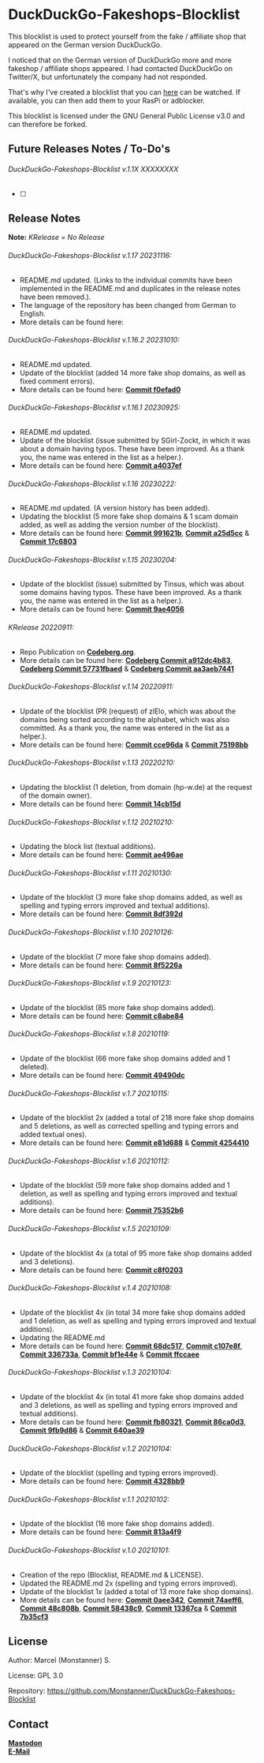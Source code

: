 # DuckDuckGo-Fakeshops-Blocklist
This blocklist is used to protect yourself from the fake / affiliate shop that appeared on the German version DuckDuckGo.

I noticed that on the German version of DuckDuckGo more and more fakeshop / affiliate shops appeared. I had contacted DuckDuckGo on Twitter/X, but unfortunately the company had not responded.

That's why I've created a blocklist that you can <a href="https://raw.githubusercontent.com/Monstanner/DuckDuckGo-Fakeshops-Blocklist/main/Blockliste">here</A> can be watched. If available, you can then add them to your RasPi or adblocker.

This blocklist is licensed under the GNU General Public License v3.0 and can therefore be forked.

## Future Releases Notes / To-Do's

###### DuckDuckGo-Fakeshops-Blocklist v.1.1X XXXXXXXX

* [ ] 

## Release Notes
**Note:** *KRelease = No Release*

###### DuckDuckGo-Fakeshops-Blocklist v.1.17 20231116:

* README.md updated. (Links to the individual commits have been implemented in the README.md and duplicates in the release notes have been removed.).
* The language of the repository has been changed from German to English.
* More details can be found here:

###### DuckDuckGo-Fakeshops-Blocklist v.1.16.2 20231010:

* README.md updated.
* Update of the blocklist (added 14 more fake shop domains, as well as fixed comment errors).
* More details can be found here: <a href="https://github.com/Monstanner/DuckDuckGo-Fakeshops-Blocklist/commit/f0efad0d3b91b7b7eb9597da88de5a6f411954c9" rel="nofollow"><strong>Commit f0efad0</strong></a>

###### DuckDuckGo-Fakeshops-Blocklist v.1.16.1 20230925:

* README.md updated.
* Update of the blocklist (issue submitted by SGirl-Zockt, in which it was about a domain having typos. These have been improved. As a thank you, the name was entered in the list as a helper.).
* More details can be found here: <a href="https://github.com/Monstanner/DuckDuckGo-Fakeshops-Blocklist/commit/a4037ef29ce3bc0dbd5624523001a5cf4282ccd1" rel="nofollow"><strong>Commit a4037ef</strong></a>

###### DuckDuckGo-Fakeshops-Blocklist v.1.16 20230222:

* README.md updated. (A version history has been added).
* Updating the blocklist (5 more fake shop domains & 1 scam domain added, as well as adding the version number of the blocklist).
* More details can be found here: <a href="https://github.com/Monstanner/DuckDuckGo-Fakeshops-Blocklist/commit/991621b6977d44bb39fc8ce1067dd6f877cdaacf" rel="nofollow"><strong>Commit 991621b</strong></a>, <a href="https://github.com/Monstanner/DuckDuckGo-Fakeshops-Blocklist/commit/a25d5cc79e4a15c407f198a6ba0a5a4adaa1a216" rel="nofollow"><strong>Commit a25d5cc</strong></a> & <a href="https://github.com/Monstanner/DuckDuckGo-Fakeshops-Blocklist/commit/17c68033c7a14a9e011b90d7bd316157b6651c10" rel="nofollow"><strong>Commit 17c6803</strong></a>

###### DuckDuckGo-Fakeshops-Blocklist v.1.15 20230204:

* Update of the blocklist (issue) submitted by Tinsus, which was about some domains having typos. These have been improved. As a thank you, the name was entered in the list as a helper.).
* More details can be found here: <a href="https://github.com/Monstanner/DuckDuckGo-Fakeshops-Blocklist/commit/9ae4056271e78985b4ddfdacc0544dc6f3b8618a" rel="nofollow"><strong>Commit 9ae4056</strong></a>

###### KRelease 20220911:

* Repo Publication on <a href="https://codeberg.org/Monstanner/DuckDuckGo-Fakeshops-Blocklist"><strong>Codeberg.org</strong></a>.
* More details can be found here: <a href="https://codeberg.org/Monstanner/DuckDuckGo-Fakeshops-Blocklist/commit/a912dc4b831256e221e1b9c777d200ae9de57339" rel="nofollow"><strong>Codeberg Commit a912dc4b83</strong></a>, <a href="https://codeberg.org/Monstanner/DuckDuckGo-Fakeshops-Blocklist/commit/57731fbaed366f9ca8796d73d1fd0af85b346844" rel="nofollow"><strong>Codeberg Commit 57731fbaed</strong></a> & <a href="https://codeberg.org/Monstanner/DuckDuckGo-Fakeshops-Blocklist/commit/aa3aeb7441edf765e03e4d2592637940cf90b698" rel="nofollow"><strong>Codeberg Commit aa3aeb7441</strong></a>

###### DuckDuckGo-Fakeshops-Blocklist v.1.14 20220911:

* Update of the blocklist (PR (request) of zlElo, which was about the domains being sorted according to the alphabet, which was also committed. As a thank you, the name was entered in the list as a helper.).
* More details can be found here: <a href="https://github.com/Monstanner/DuckDuckGo-Fakeshops-Blocklist/commit/cce96da3edba606041ad516ae0fbccf9983a2574" rel="nofollow"><strong>Commit cce96da</strong></a> & <a href="https://github.com/Monstanner/DuckDuckGo-Fakeshops-Blocklist/commit/75198bb727875915e77b8d34d640f56b2a64c273" rel="nofollow"><strong>Commit 75198bb</strong></a>

###### DuckDuckGo-Fakeshops-Blocklist v.1.13 20220210:

* Updating the blocklist (1 deletion, from domain (hp-w.de) at the request of the domain owner).
* More details can be found here: <a href="https://github.com/Monstanner/DuckDuckGo-Fakeshops-Blocklist/commit/14cb15db781eb8a1504de1cf8ef86acd87cd8b5c" rel="nofollow"><strong>Commit 14cb15d</strong></a>

###### DuckDuckGo-Fakeshops-Blocklist v.1.12 20210210:

* Updating the block list (textual additions).
* More details can be found here: <a href="https://github.com/Monstanner/DuckDuckGo-Fakeshops-Blocklist/commit/ae496aedd83b93b2d2290dc604a254c2220bf109" rel="nofollow"><strong>Commit ae496ae</strong></a>

###### DuckDuckGo-Fakeshops-Blocklist v.1.11 20210130:

* Update of the blocklist (3 more fake shop domains added, as well as spelling and typing errors improved and textual additions).
* More details can be found here: <a href="https://github.com/Monstanner/DuckDuckGo-Fakeshops-Blocklist/commit/8df392d7ef892cf4d5c4fe74cda6d5febb31fc98" rel="nofollow"><strong>Commit 8df392d</strong></a>

###### DuckDuckGo-Fakeshops-Blocklist v.1.10 20210126:

* Update of the blocklist (7 more fake shop domains added).
* More details can be found here: <a href="https://github.com/Monstanner/DuckDuckGo-Fakeshops-Blocklist/commit/8f5226a5fa7a10960f82bd995e6d97df7cd889c7" rel="nofollow"><strong>Commit 8f5226a</strong></a>

###### DuckDuckGo-Fakeshops-Blocklist v.1.9 20210123:

* Update of the blocklist (85 more fake shop domains added).
* More details can be found here: <a href="https://github.com/Monstanner/DuckDuckGo-Fakeshops-Blocklist/commit/c8abe84170f814c5a8f7a18639120e60cea7df79" rel="nofollow"><strong>Commit c8abe84</strong></a>

###### DuckDuckGo-Fakeshops-Blocklist v.1.8 20210119:

* Update of the blocklist (66 more fake shop domains added and 1 deleted).
* More details can be found here: <a href="https://github.com/Monstanner/DuckDuckGo-Fakeshops-Blocklist/commit/49490dc3b27123c72a1dbb30eaeb756edc2afa5f" rel="nofollow"><strong>Commit 49490dc</strong></a>

###### DuckDuckGo-Fakeshops-Blocklist v.1.7 20210115:

* Update of the blocklist 2x (added a total of 218 more fake shop domains and 5 deletions, as well as corrected spelling and typing errors and added textual ones).
* More details can be found here: <a href="https://github.com/Monstanner/DuckDuckGo-Fakeshops-Blocklist/commit/e81d6881daa1448116c693f4d115c562f0e48f1b" rel="nofollow"><strong>Commit e81d688</strong></a> & <a href="https://github.com/Monstanner/DuckDuckGo-Fakeshops-Blocklist/commit/4254410f33e5c845bd72383bb36437413b07c781" rel="nofollow"><strong>Commit 4254410</strong></a>

###### DuckDuckGo-Fakeshops-Blocklist v.1.6 20210112:

* Update of the blocklist (59 more fake shop domains added and 1 deletion, as well as spelling and typing errors improved and textual additions).
* More details can be found here: <a href="https://github.com/Monstanner/DuckDuckGo-Fakeshops-Blocklist/commit/75352b6ce02425edbe442a6cb2758e2e2eb61c21" rel="nofollow"><strong>Commit 75352b6</strong></a>

###### DuckDuckGo-Fakeshops-Blocklist v.1.5 20210109:

* Update of the blocklist 4x (a total of 95 more fake shop domains added and 3 deletions).
* More details can be found here: <a href="https://github.com/Monstanner/DuckDuckGo-Fakeshops-Blocklist/commit/c8f02038710b8993341ed3cfd859bd624e55131c" rel="nofollow"><strong>Commit c8f0203</strong></a>

###### DuckDuckGo-Fakeshops-Blocklist v.1.4 20210108:

* Update of the blocklist 4x (in total 34 more fake shop domains added and 1 deletion, as well as spelling and typing errors improved and textual additions).
* Updating the README.md 
* More details can be found here: <a href="https://github.com/Monstanner/DuckDuckGo-Fakeshops-Blocklist/commit/68dc517d727a0b4d66e199260548205dfffa6f3a" rel="nofollow"><strong>Commit 68dc517</strong></a>, <a href="https://github.com/Monstanner/DuckDuckGo-Fakeshops-Blocklist/commit/c107e8fb0c3f20f2e997e9e08c1f7eb0349469ca" rel="nofollow"><strong>Commit c107e8f</strong></a>, <a href="https://github.com/Monstanner/DuckDuckGo-Fakeshops-Blocklist/commit/336733a3f58a7f3a6ce564760ea277f159015c6d" rel="nofollow"><strong>Commit 336733a</strong></a>, <a href="https://github.com/Monstanner/DuckDuckGo-Fakeshops-Blocklist/commit/bf1e44ef1f95407b9d95cdb759c3245de55faa1c" rel="nofollow"><strong>Commit bf1e44e</strong></a> & <a href="https://github.com/Monstanner/DuckDuckGo-Fakeshops-Blocklist/commit/ffccaeee50aa6583ef47281bae8a59c54b42fbd4" rel="nofollow"><strong>Commit ffccaee</strong></a>

###### DuckDuckGo-Fakeshops-Blocklist v.1.3 20210104:

* Update of the blocklist 4x (in total 41 more fake shop domains added and 3 deletions, as well as spelling and typing errors improved and textual additions).
* More details can be found here: <a href="https://github.com/Monstanner/DuckDuckGo-Fakeshops-Blocklist/commit/fb80321d8ec06def7bb26491bc67cca4a6ec2049" rel="nofollow"><strong>Commit fb80321</strong></a>, <a href="https://github.com/Monstanner/DuckDuckGo-Fakeshops-Blocklist/commit/86ca0d3ede16f0bc58d846e00f02cbdde184947f" rel="nofollow"><strong>Commit 86ca0d3</strong></a>, <a href="https://github.com/Monstanner/DuckDuckGo-Fakeshops-Blocklist/commit/9fb9d8612b634edb776841e8a15e1e3b910c83d4" rel="nofollow"><strong>Commit 9fb9d86</strong></a> & <a href="https://github.com/Monstanner/DuckDuckGo-Fakeshops-Blocklist/commit/640ae39752035412a5f7b28e85eb8d71af89421e" rel="nofollow"><strong>Commit 640ae39</strong></a>

###### DuckDuckGo-Fakeshops-Blocklist v.1.2 20210104:

* Update of the blocklist (spelling and typing errors improved).
* More details can be found here: <a href="https://github.com/Monstanner/DuckDuckGo-Fakeshops-Blocklist/commit/4328bb9f90b106835b4abc6b1b362fe303fe69bf" rel="nofollow"><strong>Commit 4328bb9</strong></a>

###### DuckDuckGo-Fakeshops-Blocklist v.1.1 20210102:

* Update of the blocklist (16 more fake shop domains added).
* More details can be found here: <a href="https://github.com/Monstanner/DuckDuckGo-Fakeshops-Blocklist/commit/813a4f906eacc9de464d43d8388cb45a79604d77" rel="nofollow"><strong>Commit 813a4f9</strong></a>

###### DuckDuckGo-Fakeshops-Blocklist v.1.0 20210101:

* Creation of the repo (Blocklist, README.md & LICENSE).
* Updated the README.md 2x (spelling and typing errors improved).
* Update of the blocklist 1x (added a total of 13 more fake shop domains).
* More details can be found here: <a href="https://github.com/Monstanner/DuckDuckGo-Fakeshops-Blocklist/commit/0aee342b2cc4f60ad0d1008f5aa3f058ac056433" rel="nofollow"><strong>Commit 0aee342</strong></a>, <a href="https://github.com/Monstanner/DuckDuckGo-Fakeshops-Blocklist/commit/74aeff6549179d603d9432112e4ab1ee87fd3496" rel="nofollow"><strong>Commit 74aeff6</strong></a>, <a href="https://github.com/Monstanner/DuckDuckGo-Fakeshops-Blocklist/commit/48c808b310985324411f6454ab5bb8ccc7da35b0" rel="nofollow"><strong>Commit 48c808b</strong></a>, <a href="https://github.com/Monstanner/DuckDuckGo-Fakeshops-Blocklist/commit/58438c95936f3bdc7831407258648e7cd295e092" rel="nofollow"><strong>Commit 58438c9</strong></a>, <a href="https://github.com/Monstanner/DuckDuckGo-Fakeshops-Blocklist/commit/13367ca22a52963ae72ffe8e252a4df65fd992ee" rel="nofollow"><strong>Commit 13367ca</strong></a> & <a href="https://github.com/Monstanner/DuckDuckGo-Fakeshops-Blocklist/commit/7b35cf361057631a36c03f5deb44175f4edf55f1" rel="nofollow"><strong>Commit 7b35cf3</strong></a>

## License

Author: Marcel (Monstanner) S.

License: GPL 3.0

Repository: https://github.com/Monstanner/DuckDuckGo-Fakeshops-Blocklist

## Contact

<a href="https://mastodon.social/@monstanner"><strong>Mastodon</strong></a> <br>
<a href="mailto:monstanner@gmail.com"><strong>E-Mail</strong></a>
